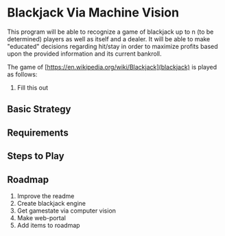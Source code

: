 # Blackjack Via Machine Vision

This program will be able to recognize a game of blackjack up to n (to be determined) players as well as itself and a dealer. It will be able
to make "educated" decisions regarding hit/stay in order to maximize profits based upon the provided information and its current bankroll.

The game of [https://en.wikipedia.org/wiki/Blackjack](blackjack) is played as follows:

1. Fill this out

## Basic Strategy



## Requirements

## Steps to Play


## Roadmap
1. Improve the readme
1. Create blackjack engine
1. Get gamestate via computer vision
1. Make web-portal
1. Add items to roadmap



